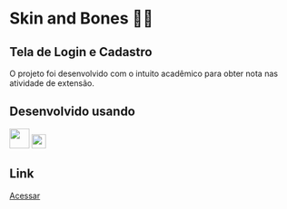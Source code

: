 # Skin and Bones 🏋🏻

## Tela de Login e Cadastro
O projeto foi desenvolvido com o intuito acadêmico para obter nota nas atividade de extensão.
<br />

 
## Desenvolvido usando
 
<div>


<img width="35px" src="https://upload.wikimedia.org/wikipedia/commons/thumb/6/61/HTML5_logo_and_wordmark.svg/640px-HTML5_logo_and_wordmark.svg.png" />
<img width="25px" src="https://upload.wikimedia.org/wikipedia/commons/thumb/d/d5/CSS3_logo_and_wordmark.svg/726px-CSS3_logo_and_wordmark.svg.png" />

</div>

## Link
<a href="https://itseduardolima.github.io/tela-de-login/login/index.html">Acessar</a>
